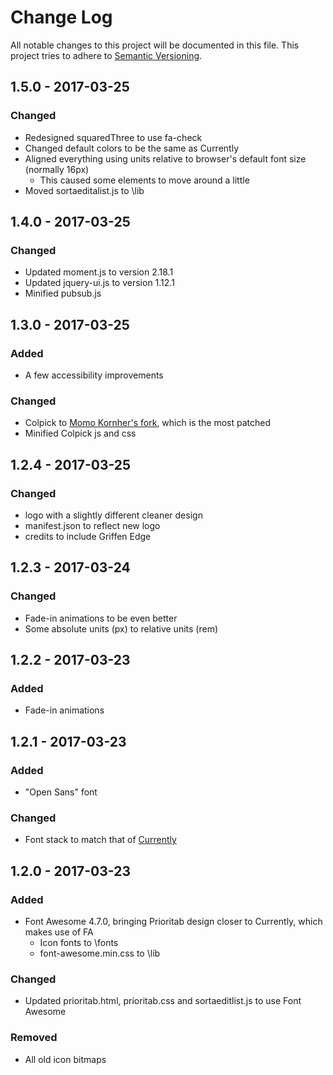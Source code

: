 # Change Log
All notable changes to this project will be documented in this file.
This project tries to adhere to [Semantic Versioning](http://semver.org/).

## 1.5.0 - 2017-03-25
### Changed
- Redesigned squaredThree to use fa-check
- Changed default colors to be the same as Currently
- Aligned everything using units relative to browser's default font size (normally 16px)
  - This caused some elements to move around a little
- Moved sortaeditalist.js to \lib

## 1.4.0 - 2017-03-25
### Changed
- Updated moment.js to version 2.18.1
- Updated jquery-ui.js to version 1.12.1
- Minified pubsub.js

## 1.3.0 - 2017-03-25
### Added
- A few accessibility improvements

### Changed
- Colpick to [Momo Kornher's fork](https://github.com/mrgrain/colpick), which is the most patched
- Minified Colpick js and css

## 1.2.4 - 2017-03-25
### Changed
- logo with a slightly different cleaner design
- manifest.json to reflect new logo
- credits to include Griffen Edge

## 1.2.3 - 2017-03-24
### Changed
- Fade-in animations to be even better
- Some absolute units (px) to relative units (rem)

## 1.2.2 - 2017-03-23
### Added
- Fade-in animations

## 1.2.1 - 2017-03-23
### Added
- "Open Sans" font

### Changed
- Font stack to match that of [Currently](https://chrome.google.com/webstore/detail/currently/ojhmphdkpgbibohbnpbfiefkgieacjmh?hl=en)

## 1.2.0 - 2017-03-23
### Added
- Font Awesome 4.7.0, bringing Prioritab design closer to Currently, which makes use of FA
  - Icon fonts to \fonts
  - font-awesome.min.css to \lib

### Changed
- Updated prioritab.html, prioritab.css and sortaeditlist.js to use Font Awesome

### Removed
- All old icon bitmaps
